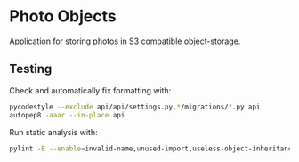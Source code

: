 # Photo Objects

Application for storing photos in S3 compatible object-storage.

## Testing

Check and automatically fix formatting with:

```bash
pycodestyle --exclude api/api/settings.py,*/migrations/*.py api
autopep8 -aaar --in-place api
```

Run static analysis with:

```bash
pylint -E --enable=invalid-name,unused-import,useless-object-inheritance api/api api/photo_objects
```

<!--
Run unit tests with command:

```bash
python3 -m unittest discover -s tst/
```

Get test coverage with commands:

```bash
coverage run --branch --source yaml_requests/ -m unittest discover -s tst/
coverage report -m
```
-->